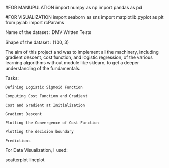 #FOR MANUPULATION  import numpy as np
                   import pandas as pd

#FOR VISUALIZATION import seaborn as sns
                   import matplotlib.pyplot as plt 
                   from pylab import rcParams
                  
Name of the dataset : DMV Written Tests
                   
Shape of the dataset : (100, 3)

The aim of this project and was to implement all the machinery, including gradient descent, cost function, and logistic regression, of the various learning algorithms without module like sklearn, to get a deeper understanding of the fundamentals.

Tasks:

    Defining Logistic Sigmoid Function

    Computing Cost Function and Gradient

    Cost and Gradient at Initialization

    Gradient Descent

    Plotting the Convergence of Cost Function

    Plotting the decision boundary

    Predictions

For Data Visualization, I used:

scatterplot
lineplot
